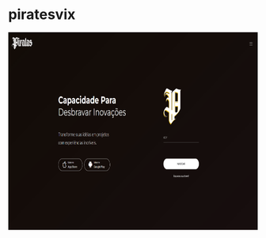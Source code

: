 # piratesvix




<img width="800" height="400" src="https://raw.githubusercontent.com/piratesvix/community/main/assets/screenshot/website/website-piratesvix-v1.0.jpeg"></img>

